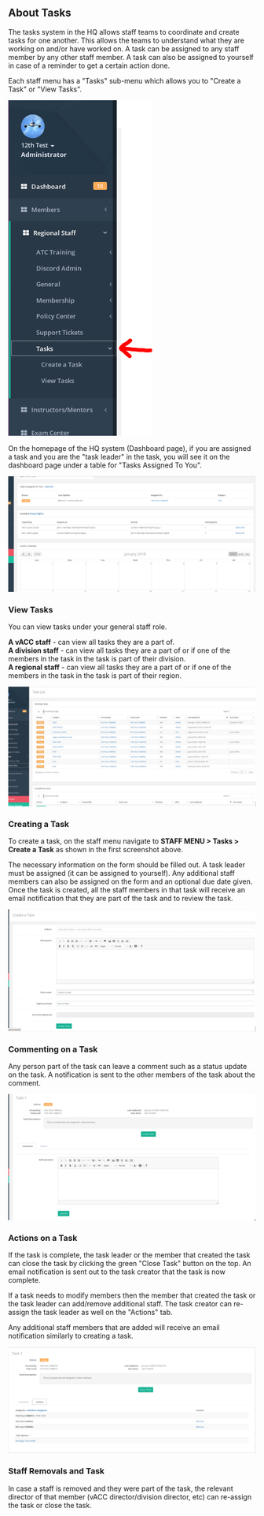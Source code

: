 ## About Tasks
The tasks system in the HQ allows staff teams to coordinate and create tasks for one another. This allows the teams to understand what they are working on and/or have worked on. A task can be assigned to any staff member by any other staff member. A task can also be assigned to yourself in case of a reminder to get a certain action done.

Each staff menu has a "Tasks" sub-menu which allows you to "Create a Task" or "View Tasks".

![](/assets/tasks6.PNG)

On the homepage of the HQ system (Dashboard page), if you are assigned a task and you are the "task leader" in the task, you will see it on the dashboard page under a table for "Tasks Assigned To You".

![](/assets/tasks1.PNG)

### View Tasks
You can view tasks under your general staff role.

**A vACC staff** - can view all tasks they are a part of.<br/>
**A division staff** - can view all tasks they are a part of or if one of the members in the task in the task is part of their division.<br/>
**A regional staff** - can view all tasks they are a part of or if one of the members in the task in the task is part of their region.

![](/assets/tasks2.PNG)

### Creating a Task
To create a task, on the staff menu navigate to **STAFF MENU > Tasks > Create a Task** as shown in the first screenshot above.

The necessary information on the form should be filled out. A task leader must be assigned (it can be assigned to yourself). Any additional staff members can also be assigned on the form and an optional due date given. Once the task is created, all the staff members in that task will receive an email notification that they are part of the task and to review the task.

![](/assets/tasks3.PNG)

### Commenting on a Task
Any person part of the task can leave a comment such as a status update on the task. A notification is sent to the other members of the task about the comment.

![](/assets/tasks4.PNG)

### Actions on a Task
If the task is complete, the task leader or the member that created the task can close the task by clicking the green "Close Task" button on the top. An email notification is sent out to the task creator that the task is now complete.

If a task needs to modify members then the member that created the task or the task leader can add/remove additional staff. The task creator can re-assign the task leader as well on the "Actions" tab.

Any additional staff members that are added will receive an email notification similarly to creating a task.

![](/assets/tasks5.PNG)

### Staff Removals and Task
In case a staff is removed and they were part of the task, the relevant director of that member (vACC director/division director, etc) can re-assign the task or close the task.